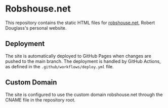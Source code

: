 # Robshouse.net

This repository contains the static HTML files for [robshouse.net](https://robshouse.net), Robert Douglass's personal website.

## Deployment

The site is automatically deployed to GitHub Pages when changes are pushed to the main branch. The deployment is handled by GitHub Actions, as defined in the `.github/workflows/deploy.yml` file.

## Custom Domain

The site is configured to use the custom domain robshouse.net through the CNAME file in the repository root. 